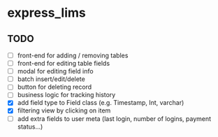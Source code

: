 # express_lims

## TODO

- [ ] front-end for adding / removing tables
- [ ] front-end for editing table fields
- [ ] modal for editing field info
- [ ] batch insert/edit/delete
- [ ] button for deleting record
- [ ] business logic for tracking history
- [x] add field type to Field class (e.g. Timestamp, Int, varchar)
- [x] filtering view by clicking on item
- [ ] add extra fields to user meta (last login, number of logins, payment status...)
